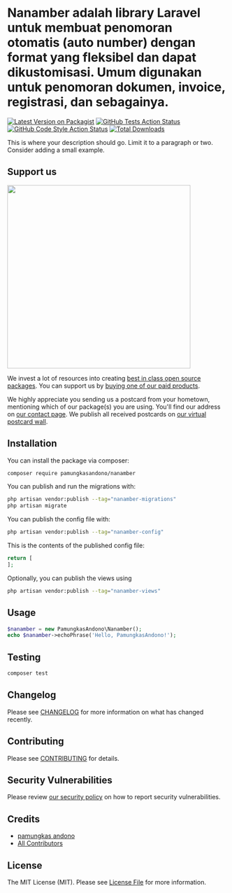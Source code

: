 # Nanamber adalah library Laravel untuk membuat penomoran otomatis (auto number) dengan format yang fleksibel dan dapat dikustomisasi. Umum digunakan untuk penomoran dokumen, invoice, registrasi, dan sebagainya.

[![Latest Version on Packagist](https://img.shields.io/packagist/v/pamungkasandono/nanamber.svg?style=flat-square)](https://packagist.org/packages/pamungkasandono/nanamber)
[![GitHub Tests Action Status](https://img.shields.io/github/actions/workflow/status/pamungkasandono/nanamber/run-tests.yml?branch=main&label=tests&style=flat-square)](https://github.com/pamungkasandono/nanamber/actions?query=workflow%3Arun-tests+branch%3Amain)
[![GitHub Code Style Action Status](https://img.shields.io/github/actions/workflow/status/pamungkasandono/nanamber/fix-php-code-style-issues.yml?branch=main&label=code%20style&style=flat-square)](https://github.com/pamungkasandono/nanamber/actions?query=workflow%3A"Fix+PHP+code+style+issues"+branch%3Amain)
[![Total Downloads](https://img.shields.io/packagist/dt/pamungkasandono/nanamber.svg?style=flat-square)](https://packagist.org/packages/pamungkasandono/nanamber)

This is where your description should go. Limit it to a paragraph or two. Consider adding a small example.

## Support us

[<img src="https://github-ads.s3.eu-central-1.amazonaws.com/nanamber.jpg?t=1" width="419px" />](https://spatie.be/github-ad-click/nanamber)

We invest a lot of resources into creating [best in class open source packages](https://spatie.be/open-source). You can support us by [buying one of our paid products](https://spatie.be/open-source/support-us).

We highly appreciate you sending us a postcard from your hometown, mentioning which of our package(s) you are using. You'll find our address on [our contact page](https://spatie.be/about-us). We publish all received postcards on [our virtual postcard wall](https://spatie.be/open-source/postcards).

## Installation

You can install the package via composer:

```bash
composer require pamungkasandono/nanamber
```

You can publish and run the migrations with:

```bash
php artisan vendor:publish --tag="nanamber-migrations"
php artisan migrate
```

You can publish the config file with:

```bash
php artisan vendor:publish --tag="nanamber-config"
```

This is the contents of the published config file:

```php
return [
];
```

Optionally, you can publish the views using

```bash
php artisan vendor:publish --tag="nanamber-views"
```

## Usage

```php
$nanamber = new PamungkasAndono\Nanamber();
echo $nanamber->echoPhrase('Hello, PamungkasAndono!');
```

## Testing

```bash
composer test
```

## Changelog

Please see [CHANGELOG](CHANGELOG.md) for more information on what has changed recently.

## Contributing

Please see [CONTRIBUTING](CONTRIBUTING.md) for details.

## Security Vulnerabilities

Please review [our security policy](../../security/policy) on how to report security vulnerabilities.

## Credits

- [pamungkas andono](https://github.com/pamungkasandono)
- [All Contributors](../../contributors)

## License

The MIT License (MIT). Please see [License File](LICENSE.md) for more information.
